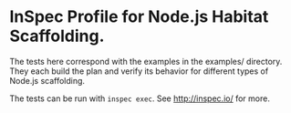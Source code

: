 # InSpec Profile for Node.js Habitat Scaffolding.

The tests here correspond with the examples in the examples/ directory. They each build the plan and verify its behavior for different types of Node.js scaffolding.

The tests can be run with `inspec exec`. See http://inspec.io/ for more.
